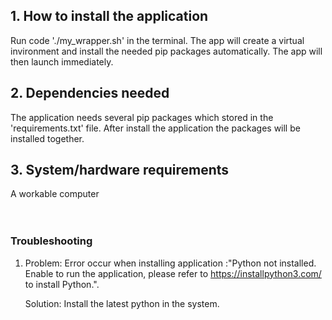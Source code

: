 ## 1. How to install the application
Run code './my_wrapper.sh' in the terminal. The app will create a virtual invironment and install the needed pip packages automatically. The app will then launch immediately.

## 2. Dependencies needed
The application needs several pip packages which stored in the 'requirements.txt' file. After install the application the packages will be installed together.

## 3. System/hardware requirements
A workable computer
<br>
<br>
<br>

### Troubleshooting
1. Problem: Error occur when installing application :"Python not installed. Enable to run the application, please refer to https://installpython3.com/ to install Python.".

    Solution: Install the latest python in the system.



